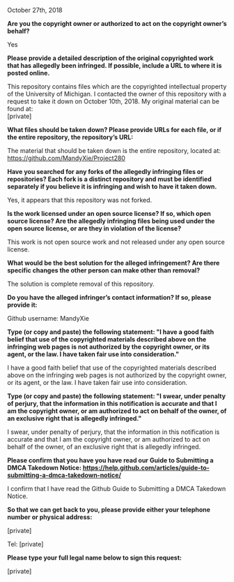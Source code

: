 October 27th, 2018

**Are you the copyright owner or authorized to act on the copyright owner’s behalf?**

Yes

**Please provide a detailed description of the original copyrighted work that has allegedly been infringed. If possible, include a URL to where it is posted online.**

This repository contains files which are the copyrighted intellectual property of the University of Michigan. I contacted the owner of this repository with a request to take it down on October 10th, 2018. My original material can be found at:  
[private]

**What files should be taken down? Please provide URLs for each file, or if the entire repository, the repository’s URL:**

The material that should be taken down is the entire repository, located at:  
https://github.com/MandyXie/Project280

**Have you searched for any forks of the allegedly infringing files or repositories? Each fork is a distinct repository and must be identified separately if you believe it is infringing and wish to have it taken down.**

Yes, it appears that this repository was not forked.

**Is the work licensed under an open source license? If so, which open source license? Are the allegedly infringing files being used under the open source license, or are they in violation of the license?**

This work is not open source work and not released under any open source license.

**What would be the best solution for the alleged infringement? Are there specific changes the other person can make other than removal?**

The solution is complete removal of this repository.

**Do you have the alleged infringer’s contact information? If so, please provide it:**

Github username: MandyXie

**Type (or copy and paste) the following statement: "I have a good faith belief that use of the copyrighted materials described above on the infringing web pages is not authorized by the copyright owner, or its agent, or the law. I have taken fair use into consideration."**

I have a good faith belief that use of the copyrighted materials described above on the infringing web pages is not authorized by the copyright owner, or its agent, or the law. I have taken fair use into consideration.

**Type (or copy and paste) the following statement: "I swear, under penalty of perjury, that the information in this notification is accurate and that I am the copyright owner, or am authorized to act on behalf of the owner, of an exclusive right that is allegedly infringed."**

I swear, under penalty of perjury, that the information in this notification is accurate and that I am the copyright owner, or am authorized to act on behalf of the owner, of an exclusive right that is allegedly infringed.

**Please confirm that you have you have read our Guide to Submitting a DMCA Takedown Notice: https://help.github.com/articles/guide-to-submitting-a-dmca-takedown-notice/**

I confirm that I have read the Github Guide to Submitting a DMCA Takedown Notice.

**So that we can get back to you, please provide either your telephone number or physical address:**

[private]

Tel: [private]

**Please type your full legal name below to sign this request:**

[private]
